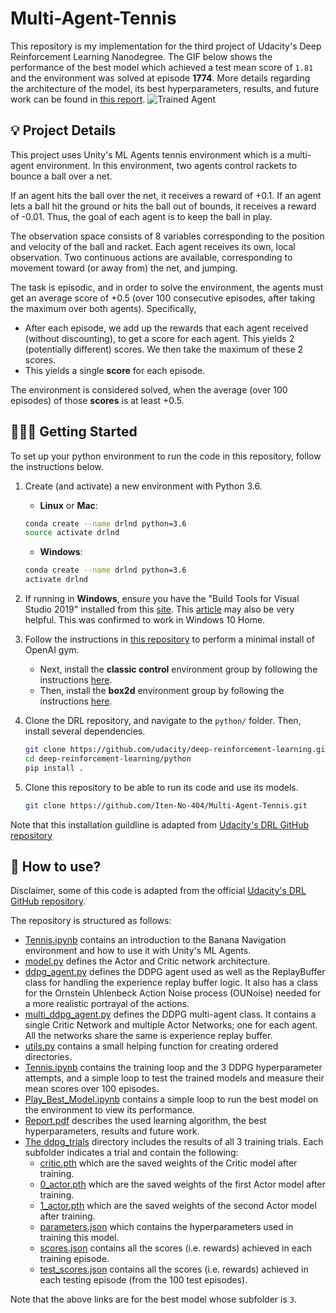 # Multi-Agent-Tennis
This repository is my implementation for the third project of Udacity's Deep Reinforcement Learning Nanodegree. The GIF below shows the performance of the best model which achieved a test mean score of `1.81` and the environment was solved at episode **1774**. More details regarding the architecture of the model, its best hyperparameters, results, and future work can be found in [this report](./Report.pdf).
![Trained Agent](./media/best_model.gif)

## 💡 Project Details
This project uses Unity's ML Agents tennis environment which is a multi-agent environment. In this environment, two agents control rackets to bounce a ball over a net. 

If an agent hits the ball over the net, it receives a reward of +0.1.  If an agent lets a ball hit the ground or hits the ball out of bounds, it receives a reward of -0.01.  Thus, the goal of each agent is to keep the ball in play.

The observation space consists of 8 variables corresponding to the position and velocity of the ball and racket. Each agent receives its own, local observation.  Two continuous actions are available, corresponding to movement toward (or away from) the net, and jumping. 

The task is episodic, and in order to solve the environment, the agents must get an average score of +0.5 (over 100 consecutive episodes, after taking the maximum over both agents). Specifically,

- After each episode, we add up the rewards that each agent received (without discounting), to get a score for each agent. This yields 2 (potentially different) scores. We then take the maximum of these 2 scores.
- This yields a single **score** for each episode.

The environment is considered solved, when the average (over 100 episodes) of those **scores** is at least +0.5.


## 👩🏻‍💻 Getting Started
To set up your python environment to run the code in this repository, follow the instructions below. 

1. Create (and activate) a new environment with Python 3.6.

	- __Linux__ or __Mac__: 
	```bash
	conda create --name drlnd python=3.6
	source activate drlnd
	```
	- __Windows__: 
	```bash
	conda create --name drlnd python=3.6 
	activate drlnd
	```
	
2. If running in **Windows**, ensure you have the "Build Tools for Visual Studio 2019" installed from this [site](https://visualstudio.microsoft.com/downloads/).  This [article](https://towardsdatascience.com/how-to-install-openai-gym-in-a-windows-environment-338969e24d30) may also be very helpful.  This was confirmed to work in Windows 10 Home.  

3. Follow the instructions in [this repository](https://github.com/openai/gym) to perform a minimal install of OpenAI gym.  
	- Next, install the **classic control** environment group by following the instructions [here](https://github.com/openai/gym#classic-control).
	- Then, install the **box2d** environment group by following the instructions [here](https://github.com/openai/gym#box2d).
	
4. Clone the DRL repository, and navigate to the `python/` folder.  Then, install several dependencies.  
    ```bash
    git clone https://github.com/udacity/deep-reinforcement-learning.git
    cd deep-reinforcement-learning/python
    pip install .
    ```
5. Clone this repository to be able to run its code and use its models.
    ```bash
    git clone https://github.com/Iten-No-404/Multi-Agent-Tennis.git
    ```

Note that this installation guildline is adapted from [Udacity's DRL GitHub repository](https://github.com/udacity/deep-reinforcement-learning)

## 🧭 How to use?

Disclaimer, some of this code is adapted from the official [Udacity's DRL GitHub repository](https://github.com/udacity/deep-reinforcement-learning).

The repository is structured as follows:
- [Tennis.ipynb](./Tennis.ipynb) contains an introduction to the Banana Navigation environment and how to use it with Unity's ML Agents.
- [model.py](./model.py) defines the Actor and Critic network architecture.
- [ddpg_agent.py](./ddpg_agent.py) defines the DDPG agent used as well as the ReplayBuffer class for handling the experience replay buffer logic. It also has a class for the Ornstein Uhlenbeck Action Noise process (OUNoise) needed for a more realistic portrayal of the actions. 
- [multi_ddpg_agent.py](./multi_ddpg_agent.py) defines the DDPG multi-agent class. It contains a single Critic Network and multiple Actor Networks; one for each agent. All the networks share the same is experience replay buffer.
- [utils.py](./utils.py) contains a small helping function for creating ordered directories.
- [Tennis.ipynb](./Tennis.ipynb) contains the training loop and the 3 DDPG hyperparameter attempts, and a simple loop to test the trained models and measure their mean scores over 100 episodes.
- [Play_Best_Model.ipynb](./Play_Best_Model.ipynb) contains a simple loop to run the best model on the environment to view its performance.
- [Report.pdf](./Report.pdf) describes the used learning algorithm, the best hyperparameters, results and future work.
- [The ddpg_trials](.ddpg_trials) directory includes the results of all 3 training trials. Each subfolder indicates a trial and contain the following:
  - [critic.pth](./ddpg_trials/3/critic.pth) which are the saved weights of the Critic model after training.
  - [0_actor.pth](./ddpg_trials/3/0_actor.pth) which are the saved weights of the first Actor model after training.
  - [1_actor.pth](./ddpg_trials/3/1_actor.pth) which are the saved weights of the second Actor model after training.
  - [parameters.json](./ddpg_trials/3/parameters.json) which contains the hyperparameters used in training this model.
  - [scores.json](./ddpg_trials/3/scores.json) contains all the scores (i.e. rewards) achieved in each training episode.
  - [test_scores.json](./ddpg_trials/3/test_scores.json) contains all the scores (i.e. rewards) achieved in each testing episode (from the 100 test episodes).
  
Note that the above links are for the best model whose subfolder is `3`.
